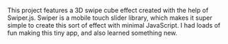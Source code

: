 This project features a 3D swipe cube effect created with the help of Swiper.js.
Swiper is a mobile touch slider library, which makes it super simple to create this sort of effect with minimal JavaScript.
I had loads of fun making this tiny app, and also learned something new.
